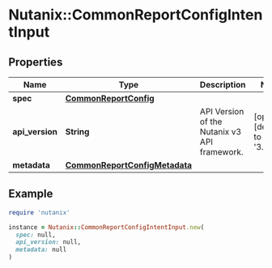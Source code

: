 # Nutanix::CommonReportConfigIntentInput

## Properties

| Name | Type | Description | Notes |
| ---- | ---- | ----------- | ----- |
| **spec** | [**CommonReportConfig**](CommonReportConfig.md) |  |  |
| **api_version** | **String** | API Version of the Nutanix v3 API framework. | [optional][default to &#39;3.1.0&#39;] |
| **metadata** | [**CommonReportConfigMetadata**](CommonReportConfigMetadata.md) |  |  |

## Example

```ruby
require 'nutanix'

instance = Nutanix::CommonReportConfigIntentInput.new(
  spec: null,
  api_version: null,
  metadata: null
)
```

